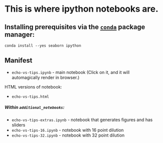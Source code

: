 # This is where ipython notebooks are.

## Installing prerequisites via the [`conda`](http://conda.pydata.org) package manager:

```
conda install --yes seaborn ipython
```

## Manifest
* `echo-vs-tips.ipynb` - main notebook (Click on it, and it will automagically render in browser.)

HTML versions of notebook:
* `echo-vs-tips.html`

##### Within `additional_notebooks`:
* `echo-vs-tips-extras.ipynb` - notebook that generates figures and has sliders 
* `echo-vs-tips-16.ipynb` - notebook with 16 point dilution
* `echo-vs-tips-32.ipynb` - notebook with 32 point dilution
